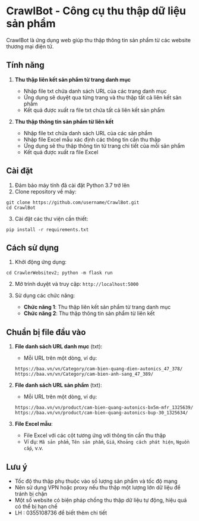 # CrawlBot - Công cụ thu thập dữ liệu sản phẩm

CrawlBot là ứng dụng web giúp thu thập thông tin sản phẩm từ các website thương mại điện tử.

## Tính năng

1. **Thu thập liên kết sản phẩm từ trang danh mục**

   - Nhập file txt chứa danh sách URL của các trang danh mục
   - Ứng dụng sẽ duyệt qua từng trang và thu thập tất cả liên kết sản phẩm
   - Kết quả được xuất ra file txt chứa tất cả liên kết sản phẩm

2. **Thu thập thông tin sản phẩm từ liên kết**
   - Nhập file txt chứa danh sách URL của các sản phẩm
   - Nhập file Excel mẫu xác định các thông tin cần thu thập
   - Ứng dụng sẽ thu thập thông tin từ trang chi tiết của mỗi sản phẩm
   - Kết quả được xuất ra file Excel

## Cài đặt

1. Đảm bảo máy tính đã cài đặt Python 3.7 trở lên
2. Clone repository về máy:

```
git clone https://github.com/username/CrawlBot.git
cd CrawlBot
```

3. Cài đặt các thư viện cần thiết:

```
pip install -r requirements.txt
```

## Cách sử dụng

1. Khởi động ứng dụng:

```
cd CrawlerWebsitev2; python -m flask run
```

2. Mở trình duyệt và truy cập: `http://localhost:5000`

3. Sử dụng các chức năng:
   - **Chức năng 1**: Thu thập liên kết sản phẩm từ trang danh mục
   - **Chức năng 2**: Thu thập thông tin sản phẩm từ liên kết

## Chuẩn bị file đầu vào

1. **File danh sách URL danh mục** (txt):

   - Mỗi URL trên một dòng, ví dụ:

   ```
   https://baa.vn/vn/Category/cam-bien-quang-dien-autonics_47_378/
   https://baa.vn/vn/Category/cam-bien-anh-sang_47_389/
   ```

2. **File danh sách URL sản phẩm** (txt):

   - Mỗi URL trên một dòng, ví dụ:

   ```
   https://baa.vn/vn/product/cam-bien-quang-autonics-bx5m-mfr_1325639/
   https://baa.vn/vn/product/cam-bien-quang-autonics-bup-30_1325634/
   ```

3. **File Excel mẫu**:
   - File Excel với các cột tương ứng với thông tin cần thu thập
   - Ví dụ: `Mã sản phẩm`, `Tên sản phẩm`, `Giá`, `Khoảng cách phát hiện`, `Nguồn cấp`, v.v.

## Lưu ý

- Tốc độ thu thập phụ thuộc vào số lượng sản phẩm và tốc độ mạng
- Nên sử dụng VPN hoặc proxy nếu thu thập một lượng lớn dữ liệu để tránh bị chặn
- Một số website có biện pháp chống thu thập dữ liệu tự động, hiệu quả có thể bị hạn chế
- LH : 0355108736 để biết thêm chi tiết
